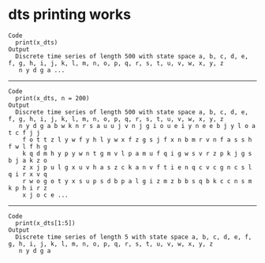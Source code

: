 # dts printing works

    Code
      print(x_dts)
    Output
      Discrete time series of length 500 with state space a, b, c, d, e, f, g, h, i, j, k, l, m, n, o, p, q, r, s, t, u, v, w, x, y, z
       n y d g a ...

---

    Code
      print(x_dts, n = 200)
    Output
      Discrete time series of length 500 with state space a, b, c, d, e, f, g, h, i, j, k, l, m, n, o, p, q, r, s, t, u, v, w, x, y, z
       n y d g a b w k n r s a u u j v n j g i o u e i y n e e b j y l o a t c f j j 
        f o t t z l y w f y h l y w x f z g s j f x n b m r v n f a s s h f w l f h g 
        k q d m h y p y w n t g m v l p a m u f q i g w s v r z p k j g s b j a k z o 
        z x j p u l g x u v h a s z c k a n v f t i e n q c v c g n c s l q i r x v q 
        r w o g o t y x s u p s d b p a l g i z m z b b s q b k c c n s m k p h i r z 
        x j o c e ...

---

    Code
      print(x_dts[1:5])
    Output
      Discrete time series of length 5 with state space a, b, c, d, e, f, g, h, i, j, k, l, m, n, o, p, q, r, s, t, u, v, w, x, y, z
       n y d g a

